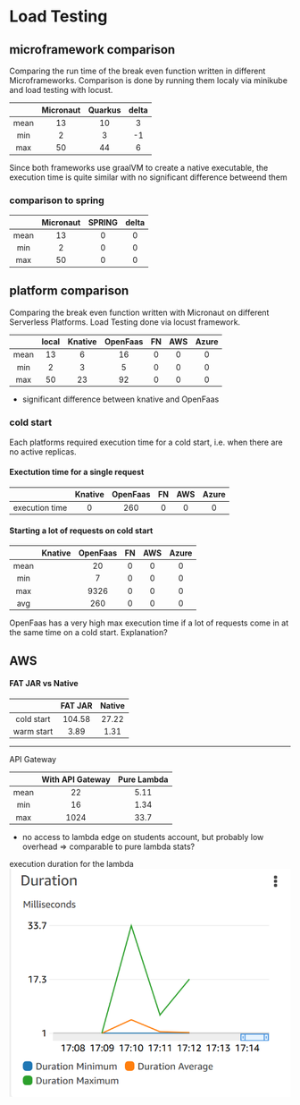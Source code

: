 
# Load Testing

## microframework comparison

Comparing the run time of the break even function written in different Microframeworks.
Comparison is done by running them localy via minikube and load testing with locust.

|     | Micronaut | Quarkus | delta |
|:---:|:--------: |:------:|:----:|
| mean| 13        | 10     | 3    |
| min | 2         | 3      | -1   |
| max | 50        | 44     | 6    |

Since both frameworks use graalVM to create a native executable, the execution time is quite similar with no significant difference betweend them

### comparison to spring 
|     | Micronaut | SPRING | delta |
|:---:|:--------: |:------:|:----:|
| mean| 13        | 0     | 0   |
| min | 2         | 0     | 0   |
| max | 50        | 0     | 0   |

## platform comparison

Comparing the break even function written with Micronaut on different Serverless Platforms.
Load Testing done via locust framework.

|     | local | Knative| OpenFaas | FN | AWS | Azure |
|:---:|:--------:  |:---:|:------:|:----:|:---: | :---:  |
| mean| 13         | 6  | 16     | 0  | 0 | 0 |
| min | 2          | 3  | 5      | 0  | 0 | 0 |
| max | 50         | 23 |92     | 0  | 0 | 0 |

- significant difference between knative and OpenFaas

### cold start

Each platforms required execution time for a cold start, i.e. when there are no active replicas.

#### Exectution time for a single request

|     |  Knative | OpenFaas | FN | AWS | Azure |
|:---:| :---: |:------:|:----:|:---: | :---:  |
| execution time|   0   | 260     | 0  | 0 | 0 |

#### Starting a lot of requests on cold start

|     | Knative | OpenFaas | FN  | AWS | Azure |
|:---:|:-------:|:--------:|:---:|:---:|:---:  |
| mean|         | 20       | 0   | 0   | 0 |
| min |         | 7        | 0   | 0   | 0 |
| max |         | 9326     | 0   | 0   | 0 |
| avg |         | 260      | 0   | 0   | 0 |

OpenFaas has a very high max execution time if a lot of requests come in at the same time on a cold start.
Explanation?


## AWS

#### FAT JAR vs Native
|     | FAT JAR | Native | 
|:---:|:--------: |:------:|
| cold start | 104.58  | 27.22    | 
| warm start | 3.89    | 1.31     | 


---

API Gateway

|     | With API Gateway | Pure Lambda | 
|:---:|:--------: | :--------: |
| mean| 22      |  5.11      | 
| min | 16      |  1.34      | 
| max | 1024    |  33.7      | 

- no access to lambda edge on students account, but probably low overhead => comparable to pure lambda stats?

execution duration for the lambda
![openfaas test](Images/monitoring_breakeven_kotlin_lambda_dashboard.PNG) 